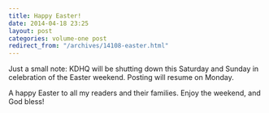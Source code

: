 ```yaml
---
title: Happy Easter!
date: 2014-04-18 23:25
layout: post
categories: volume-one post
redirect_from: "/archives/14108-easter.html"
---
```



Just a small note: KDHQ will be shutting down this Saturday and Sunday in celebration of the Easter weekend. Posting will resume on Monday. 

A happy Easter to all my readers and their families. Enjoy the weekend, and God bless!
